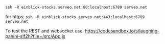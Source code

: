```ssh -R einblick-stocks.serveo.net:80:localhost:6789 serveo.net```

for https:
```ssh -R einblick-stocks.serveo.net:443:localhost:6789 serveo.net```


To test the REST and websocket use:
https://codesandbox.io/s/laughing-panini-slf2h?file=/src/App.js